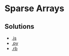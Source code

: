 # Sparse Arrays

## Solutions
* [.js](sparse_arrays.js)
* [.py](sparse_arrays.py)
* [.rb](sparse_arrays.rb)
